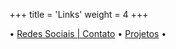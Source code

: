 +++
title = 'Links'
weight = 4
+++

• <a href="linktree">Redes Sociais | Contato</a>
• <a href="https://github.com/pl4g?tab=repositories">Projetos</a>
• 